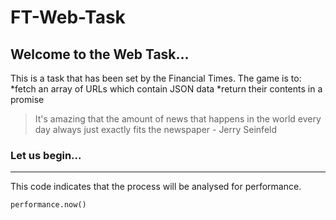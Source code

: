 # FT-Web-Task

## Welcome to the Web Task... 
This is a task that has been set by the Financial Times. The game is to: 
  *fetch an array of URLs which contain JSON data
  *return their contents in a promise
  
>It's amazing that the amount of news that happens in the world every day always just exactly fits the newspaper - Jerry Seinfeld

### Let us begin...
***
This code indicates that the process will be analysed for performance.
```
performance.now()
```
